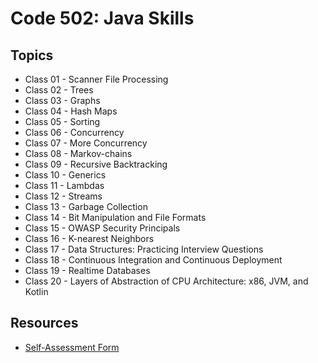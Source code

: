 # Code 502: Java Skills

## Topics
* Class 01 - Scanner File Processing
* Class 02 - Trees
* Class 03 - Graphs
* Class 04 - Hash Maps
* Class 05 - Sorting
* Class 06 - Concurrency
* Class 07 - More Concurrency
* Class 08 - Markov-chains
* Class 09 - Recursive Backtracking
* Class 10 - Generics
* Class 11 - Lambdas
* Class 12 - Streams
* Class 13 - Garbage Collection
* Class 14 - Bit Manipulation and File Formats
* Class 15 - OWASP Security Principals
* Class 16 - K-nearest Neighbors
* Class 17 - Data Structures: Practicing Interview Questions
* Class 18 - Continuous Integration and Continuous Deployment
* Class 19 - Realtime Databases
* Class 20 - Layers of Abstraction of CPU Architecture: x86, JVM, and Kotlin

## Resources
* [Self-Assessment Form](https://docs.google.com/forms/d/1aXwwhwXuGkTGXpFnLZmdxqbHWvaSirRjXEpiO0t7u6g/edit?ts=5a973cdc)
